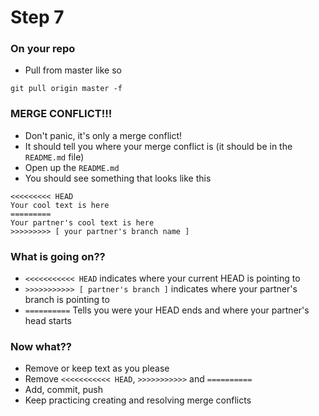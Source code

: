 # Step 7

### On **your** repo
- Pull from master like so
```
git pull origin master -f
```

### MERGE CONFLICT!!!
- Don't panic, it's only a merge conflict!
- It should tell you where your merge conflict is (it should be in the `README.md` file)
- Open up the `README.md`
- You should see something that looks like this
```
<<<<<<<<< HEAD
Your cool text is here
=========
Your partner's cool text is here
>>>>>>>>> [ your partner's branch name ]
```

### What is going on??
- `<<<<<<<<<<< HEAD` indicates where your current HEAD is pointing to
- `>>>>>>>>>>> [ partner's branch ]` indicates where your partner's branch is pointing to
- `==========` Tells you were your HEAD ends and where your partner's head starts

### Now what??
- Remove or keep text as you please
- Remove `<<<<<<<<<<< HEAD`, `>>>>>>>>>>>` and `==========`
- Add, commit, push
- Keep practicing creating and resolving merge conflicts
